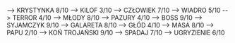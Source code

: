 --> KRYSTYNKA       8/10
--> KILOF           3/10
--> CZŁOWIEK        7/10
--> WIADRO          5/10
--> TERROR          4/10
--> MŁODY           8/10
--> PAZURY          4/10
--> BOSS            9/10
--> SYJAMCZYK       9/10
--> GALARETA        8/10
--> GŁÓD            4/10
--> MASA            8/10
--> PAPU            2/10
--> KOŃ TROJAŃSKI   9/10
--> SPADAJ          7/10
--> UGRYZIENIE      6/10